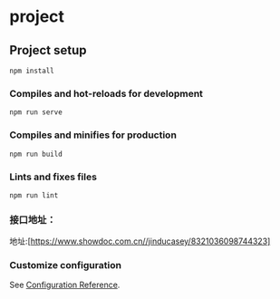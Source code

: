 # project

## Project setup
```
npm install
```

### Compiles and hot-reloads for development
```
npm run serve
```

### Compiles and minifies for production
```
npm run build
```

### Lints and fixes files
```
npm run lint
```

### 接口地址：
地址:[https://www.showdoc.com.cn//jinducasey/8321036098744323]

### Customize configuration
See [Configuration Reference](https://cli.vuejs.org/config/).
